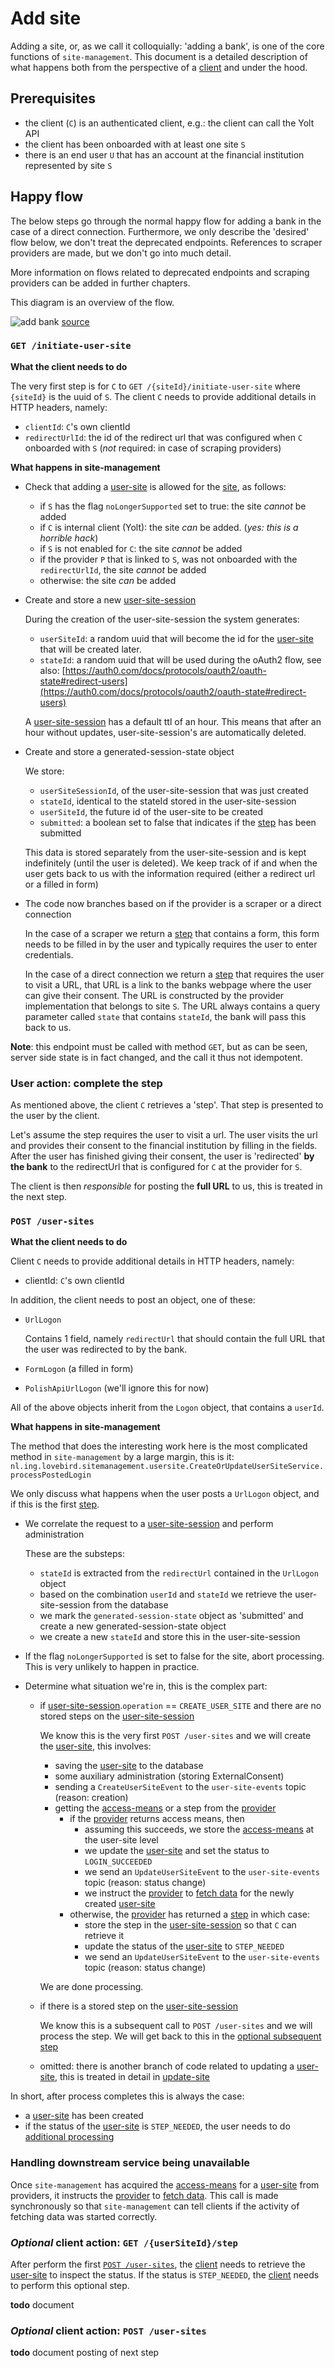 # Add site

Adding a site, or, as we call it colloquially: 'adding a bank', is one of the core functions of `site-management`.
This document is a detailed description of what happens both from the perspective of a [client](../concepts/client.md) and under the hood.


## Prerequisites

- the client (`C`) is an authenticated client, e.g.: the client can call the Yolt API
- the client has been onboarded with at least one site `S`
- there is an end user `U` that has an account at the financial institution represented by site `S`


## Happy flow

The below steps go through the normal happy flow for adding a bank in the case of a direct connection.
Furthermore, we only describe the 'desired' flow below, we don't treat the deprecated endpoints.
References to scraper providers are made, but we don't go into much detail.

More information on flows related to deprecated endpoints and scraping providers can be added in further chapters.

This diagram is an overview of the flow.

![add bank](https://git.yolt.io/pages/backend-tools/yolt-architecture-diagram/downloaded-other-diagrams/site-management_add-bank.svg?job=build)
[source](/diagrams/add-bank.puml)


### `GET /initiate-user-site`

**What the client needs to do**

The very first step is for `C` to `GET /{siteId}/initiate-user-site` where `{siteId}` is the uuid of `S`.
The client `C` needs to provide additional details in HTTP headers, namely:

- `clientId`: `C`'s own clientId
- `redirectUrlId`: the id of the redirect url that was configured when `C` onboarded with `S` (*not* required: in case of scraping providers)


**What happens in site-management**

- Check that adding a [user-site](../concepts/user-site.md) is allowed for the [site](../concepts/site.md), as follows:
  
  - if `S` has the flag `noLongerSupported` set to true: the site *cannot* be added
  - if `C` is internal client (Yolt): the site *can* be added. (_yes: this is a horrible hack_)
  - if `S` is not enabled for `C`: the site *cannot* be added
  - if the provider `P` that is linked to `S`, was not onboarded with the `redirectUrlId`, the site *cannot* be added
  - otherwise: the site *can* be added

- Create and store a new [user-site-session](../concepts/user-site-session.md)

  During the creation of the user-site-session the system generates:
   
   - `userSiteId`: a random uuid that will become the id for the [user-site](../concepts/user-site.md) that will be created later.
   - `stateId`: a random uuid that will be used during the oAuth2 flow, see also: [https://auth0.com/docs/protocols/oauth2/oauth-state#redirect-users](https://auth0.com/docs/protocols/oauth2/oauth-state#redirect-users)
   
  A [user-site-session](../concepts/user-site-session.md) has a default ttl of an hour.
  This means that after an hour without updates, user-site-session's are automatically deleted.

- Create and store a generated-session-state object

  We store:
  
  - `userSiteSessionId`, of the user-site-session that was just created
  - `stateId`, identical to the stateId stored in the user-site-session
  - `userSiteId`, the future id of the user-site to be created
  - `submitted`: a boolean set to false that indicates if the [step](../concepts/step.md) has been submitted
  
  This data is stored separately from the user-site-session and is kept indefinitely (until the user is deleted).
  We keep track of if and when the user gets back to us with the information required (either a redirect url or a filled in form)
  
- The code now branches based on if the provider is a scraper or a direct connection

  In the case of a scraper we return a [step](../concepts/step.md) that contains a form, this form needs to be filled in by the user and typically requires the user to enter credentials.
  
  In the case of a direct connection we return a [step](../concepts/step.md) that requires the user to visit a URL, that URL is a link to the banks webpage where the user can give their consent.
  The URL is constructed by the provider implementation that belongs to site `S`.
  The URL always contains a query parameter called `state` that contains `stateId`, the bank will pass this back to us.

**Note**: this endpoint must be called with method `GET`, but as can be seen, server side state is in fact changed, and the call it thus not idempotent.


### User action: complete the step

As mentioned above, the client `C` retrieves a 'step'.
That step is presented to the user by the client.

Let's assume the step requires the user to visit a url.
The user visits the url and provides their consent to the financial institution by filling in the fields.
After the user has finished giving their consent, the user is 'redirected' **by the bank** to the redirectUrl that is configured for `C` at the provider for `S`.

The client is then *responsible* for posting the **full URL** to us, this is treated in the next step.


### `POST /user-sites`

**What the client needs to do**

Client `C` needs to provide additional details in HTTP headers, namely: 

- clientId: `C`'s own clientId

In addition, the client needs to post an object, one of these:

- `UrlLogon`

  Contains 1 field, namely `redirectUrl` that should contain the full URL that the user was redirected to by the bank.

- `FormLogon` (a filled in form)
- `PolishApiUrlLogon` (we'll ignore this for now)

All of the above objects inherit from the `Logon` object, that contains a `userId`.

**What happens in site-management**

The method that does the interesting work here is the most complicated method in `site-management` by a large margin, this is it:
`nl.ing.lovebird.sitemanagement.usersite.CreateOrUpdateUserSiteService.processPostedLogin`

We only discuss what happens when the user posts a `UrlLogon` object, and if this is the first [step](../concepts/step.md).

- We correlate the request to a [user-site-session](../concepts/user-site-session.md) and perform administration

  These are the substeps:

  - `stateId` is extracted from the `redirectUrl` contained in the `UrlLogon` object 
  - based on the combination `userId` and `stateId` we retrieve the user-site-session from the database
  - we mark the `generated-session-state` object as 'submitted' and create a new generated-session-state object
  - we create a new `stateId` and store this in the user-site-session

- If the flag `noLongerSupported` is set to false for the site, abort processing.  This is very unlikely to happen in practice.

- Determine what situation we're in, this is the complex part:

  - if [user-site-session](../concepts/user-site-session.md).`operation` == `CREATE_USER_SITE` and there are no stored steps on the [user-site-session](../concepts/user-site-session.md)
    
    We know this is the very first `POST /user-sites` and we will create the [user-site](../concepts/user-site.md), this involves:
    
    - saving the [user-site](../concepts/user-site.md) to the database
    - some auxiliary administration (storing ExternalConsent)
    - sending a `CreateUserSiteEvent` to the `user-site-events` topic (reason: creation)
    - getting the [access-means](../concepts/access-means.md) or a step from the [provider](../concepts/provider.md)
        - if the [provider](../concepts/provider.md) returns access means, then
            - assuming this succeeds, we store the [access-means](../concepts/access-means.md) at the user-site level
            - we update the [user-site](../concepts/user-site.md) and set the status to `LOGIN_SUCCEEDED`
            - we send an `UpdateUserSiteEvent` to the `user-site-events` topic (reason: status change)
            - we instruct the [provider](../concepts/provider.md) to [fetch data](refresh-user-site.md) for the newly created [user-site](../concepts/user-site.md)
        - otherwise, the [provider](../concepts/provider.md) has returned a [step](../concepts/step.md) in which case:
            - store the step in the [user-site-session](../concepts/user-site-session.md) so that `C` can retrieve it
            - update the status of the [user-site](../concepts/user-site.md) to `STEP_NEEDED`
            - we send an `UpdateUserSiteEvent` to the `user-site-events` topic (reason: status change) 
    
    We are done processing.

  - if there is a stored step on the [user-site-session](../concepts/user-site-session.md)
  
    We know this is a subsequent call to `POST /user-sites` and we will process the step.
    We will get back to this in the [optional subsequent step](#_optional_-client-action-post-user-sites)

  - omitted: there is another branch of code related to updating a [user-site](../concepts/user-site.md), this is treated in detail in [update-site](update-site.md)

In short, after process completes this is always the case:

- a [user-site](../concepts/user-site.md) has been created
- if the status of the [user-site](../concepts/user-site.md) is `STEP_NEEDED`, the user needs to do [additional processing](#_optional_-client-action-get-usersiteidstep)


### Handling downstream service being unavailable
Once `site-management` has acquired the [access-means](../concepts/access-means.md) for a [user-site](../concepts/user-site.md)
from providers, it instructs the [provider](../concepts/provider.md) to [fetch data](refresh-user-site.md).
This call is made synchronously so that `site-management` can tell clients if the activity of fetching data was started correctly.


### _Optional_ client action: `GET /{userSiteId}/step`

After perform the first [`POST /user-sites`](#post-user-sites), the [client](../concepts/client.md) needs to retrieve the [user-site](../concepts/user-site.md) to inspect the status.
If the status is `STEP_NEEDED`, the [client](../concepts/client.md) needs to perform this optional step.

**todo** document


### _Optional_ client action: `POST /user-sites`

**todo** document posting of next step


